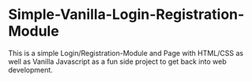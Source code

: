 # Simple-Vanilla-Login-Registration-Module
This is a simple Login/Registration-Module and Page with HTML/CSS as well as Vanilla Javascript as a fun side project to get back into web development.